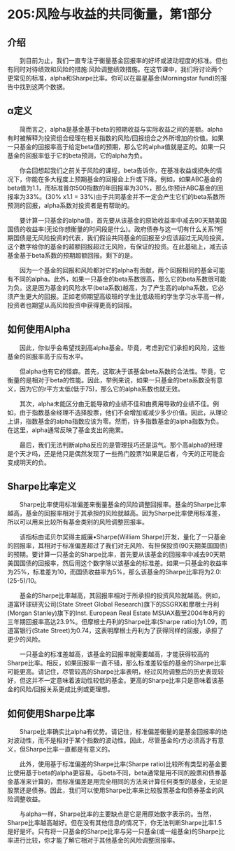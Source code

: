 # 205:风险与收益的共同衡量，第1部分
## 介绍

　　到目前为止，我们一直专注于衡量基金回报率的好坏或波动程度的标准。但也有同时对待绩效和风险的措施:风险调整绩效措施。在这节课中，我们将讨论两个更常见的标准，alpha和Sharpe比率。你可以在晨星基金(Morningstar fund)的报告中找到这两个数据。

## α定义

　　简而言之，alpha是基金基于beta的预期收益与实际收益之间的差额。alpha有时被解释为投资组合经理在相关指数的风险/回报组合之外所增加的价值。如果一只基金的回报率高于给定beta值的预期，那么它的alpha值就是正的。如果一只基金的回报率低于它的beta预测，它的alpha为负。

　　你会回想起我们之前关于风险的课程，beta告诉你，在基准收益或损失的情况下，你能在多大程度上预期基金的回报会上升或下降。例如，如果ABC基金的beta值为1.1，而标准普尔500指数的年回报率为30%，那么你预计ABC基金的回报率为33%。(30% x1.1 = 33%)由于共同基金并不一定会产生它们的beta系数所预测的回报，alpha系数对投资者是有帮助的。

　　要计算一只基金的alpha值，首先要从该基金的原始收益率中减去90天期美国国债的收益率(无论你想衡量的时间段是什么)。政府债券与这一切有什么关系?短期国债是无风险投资的代表，我们假设共同基金的回报至少应该超过无风险投资。这个数字给你的基金的超额回报超过无风险，有保证的投资。在此基础上，减去该基金基于beta系数的预期超额回报。剩下的是。

　　因为一个基金的回报和风险都对它的alpha有贡献，两个回报相同的基金可能有不同的alpha。此外，如果一只基金的beta系数很高，那么它的beta系数很可能为负。这是因为基金的风险水平(beta系数)越高，为了产生高的alpha系数，它必须产生更大的回报。正如老师期望高级班的学生比低级班的学生学习水平高一样，投资者也期望从高风险投资中获得更高的回报。

## 如何使用Alpha

　　因此，你似乎会希望找到高alpha基金。毕竟，考虑到它们承担的风险，这些基金的回报率高于应有水平。

　　但alpha也有它的怪癖。首先，这取决于该基金beta系数的合法性。毕竟，它衡量的是相对于beta的性能。因此，举例来说，如果一只基金的beta系数没有意义，因为它的r平方太低(低于75)，那么它的alpha系数也就无效。

　　其次，alpha未能区分由无能导致的业绩不佳和由费用导致的业绩不佳。例如，由于指数基金经理不选择股票，他们不会增加或减少多少价值。因此，从理论上讲，指数基金的alpha指数应该为零。然而，许多指数基金的alpha指数为负。在这里，alpha通常反映了基金支出的拖累。

　　最后，我们无法判断alpha反应的是管理技巧还是运气。那个高alpha的经理是个天才吗，还是他只是偶然发现了一些热门股票?如果是后者，今天的正可能会变成明天的负。

## Sharpe比率定义

　　Sharpe比率使用标准偏差来衡量基金的风险调整回报率。基金的Sharpe比率越高，基金的回报率相对于其承担的风险就越高。因为Sharpe比率使用标准差，所以可以用来比较所有基金类别的风险调整回报率。

　　该指标由诺贝尔奖得主威廉•Sharpe(William Sharpe)开发，量化了一只基金的回报率，其相对于标准偏差超过了我们对无风险、有担保投资(90天期美国国债)的预期。要计算一只基金的Sharpe比率，首先要从该基金的回报率中减去90天期美国国债的回报率，然后用这个数字除以该基金的标准差。如果一只基金的收益率为25%，标准差为10，而国债收益率为5%，那么该基金的Sharpe比率将为2.0:(25-5)/10。

　　基金的Sharpe比率越高，其回报率相对于所承担的投资风险就越高。例如，道富环球研究公司(State Street Global Research)旗下的SSGRX和摩根士丹利(Morgan Stanley)旗下的Inst. European Real Estate MSUAX截至2004年8月的三年期回报率高达23.9%。但摩根士丹利的Sharpe比率(Sharpe ratio)为1.09，而道富银行(State Street)为0.74，这表明摩根士丹利为了获得同样的回报，承担了更少的风险。

　　一只基金的标准差越高，该基金的回报率就需要越高，才能获得较高的Sharpe比率。相反，如果回报率一直不错，那么标准差较低的基金的Sharpe比率可能更高。请记住，尽管较高的Sharpe比率表明，经过风险调整后的历史表现较好，但这并不一定意味着波动性较低的基金。更高的Sharpe比率只是意味着该基金的风险/回报关系更成比例或更理想。

## 如何使用Sharpe比率

　　Sharpe比率确实比alpha有优势。请记住，标准偏差衡量的是基金回报率的绝对波动性，而不是相对于某个指数的波动性。因此，尽管基金的r方必须高才有意义，但Sharpe比率一直都是有意义的。

　　此外，使用基于标准偏差的Sharpe比率(Sharpe ratio)比较所有类型的基金要比使用基于beta的alpha更容易。与beta不同，beta通常是用不同的股票和债券基金基准来计算的，而标准偏差是用完全相同的方法来计算任何类型的基金，无论是股票还是债券。因此，我们可以使用Sharpe比率来比较股票基金和债券基金的风险调整收益。

　　与alpha一样，Sharpe比率的主要缺点是它是用原始数字表示的。当然，Sharpe比率越高越好。但在没有其他信息的情况下，你无法判断Sharpe比率1.5是好是坏。只有将一只基金的Sharpe比率与另一只基金(或一组基金)的Sharpe比率进行比较，你才能了解它相对于其他基金的风险调整回报率。
